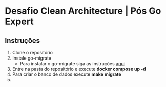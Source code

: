 # Desafio Clean Architecture | Pós Go Expert

## Instruções
1. Clone o repositório
2. Instale go-migrate
    - Para instalar o go-migrate siga as instruções [aqui](https://github.com/golang-migrate/migrate/tree/master/cmd/migrate#migrate-cli)
3. Entre na pasta do repositório e execute **docker compose up -d**
4. Para criar o banco de dados execute **make migrate**
5. 
